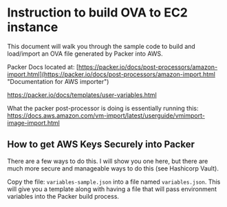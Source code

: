 # Instruction to build OVA to EC2 instance

This document will walk you through the sample code to build and load/import an OVA file generated by Packer into AWS.

Packer Docs located at: [https://packer.io/docs/post-processors/amazon-import.html](https://packer.io/docs/post-processors/amazon-import.html "Documentation for AWS importer")

https://packer.io/docs/templates/user-variables.html

What the packer post-processor is doing is essentially running this:  https://docs.aws.amazon.com/vm-import/latest/userguide/vmimport-image-import.html

## How to get AWS Keys Securely into Packer

There are a few ways to do this.  I will show you one here, but there are much more secure and manageable ways to do this (see Hashicorp Vault).

Copy the file: ```variables-sample.json``` into a file named ```variables.json```.  This will give you a template along with having a file that will pass environment variables into the Packer build process.
